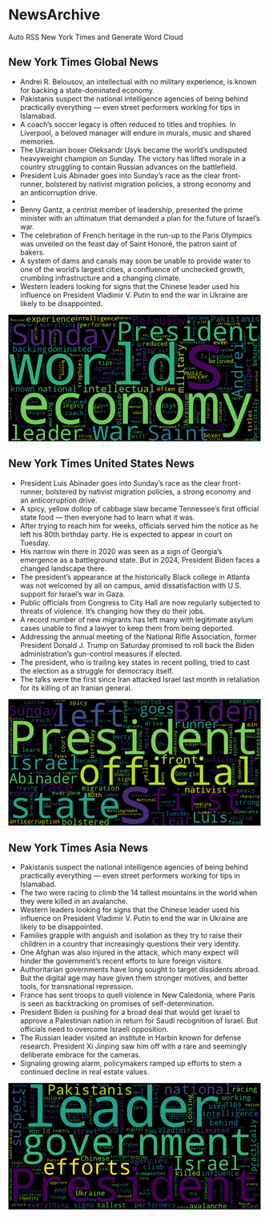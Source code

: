 # NewsArchive
Auto RSS New York Times and Generate Word Cloud

## New York Times Global News
* Andrei R. Belousov, an intellectual with no military experience, is known for backing a state-dominated economy.
* Pakistanis suspect the national intelligence agencies of being behind practically everything — even street performers working for tips in Islamabad.
* A coach’s soccer legacy is often reduced to titles and trophies. In Liverpool, a beloved manager will endure in murals, music and shared memories.
* The Ukrainian boxer Oleksandr Usyk became the world’s undisputed heavyweight champion on Sunday. The victory has lifted morale in a country struggling to contain Russian advances on the battlefield.
* President Luis Abinader goes into Sunday’s race as the clear front-runner, bolstered by nativist migration policies, a strong economy and an anticorruption drive.
* 
* Benny Gantz, a centrist member of leadership, presented the prime minister with an ultimatum that demanded a plan for the future of Israel’s war.
* The celebration of French heritage in the run-up to the Paris Olympics was unveiled on the feast day of Saint Honoré, the patron saint of bakers.
* A system of dams and canals may soon be unable to provide water to one of the world’s largest cities, a confluence of unchecked growth, crumbling infrastructure and a changing climate.
* Western leaders looking for signs that the Chinese leader used his influence on President Vladimir V. Putin to end the war in Ukraine are likely to be disappointed.

![Global](./global.png)
## New York Times United States News
* President Luis Abinader goes into Sunday’s race as the clear front-runner, bolstered by nativist migration policies, a strong economy and an anticorruption drive.
* A spicy, yellow dollop of cabbage slaw became Tennessee’s first official state food — then everyone had to learn what it was.
* After trying to reach him for weeks, officials served him the notice as he left his 80th birthday party. He is expected to appear in court on Tuesday.
* His narrow win there in 2020 was seen as a sign of Georgia’s emergence as a battleground state. But in 2024, President Biden faces a changed landscape there.
* The president’s appearance at the historically Black college in Atlanta was not welcomed by all on campus, amid dissatisfaction with U.S. support for Israel’s war in Gaza.
* Public officials from Congress to City Hall are now regularly subjected to threats of violence. It’s changing how they do their jobs.
* A record number of new migrants has left many with legitimate asylum cases unable to find a lawyer to keep them from being deported.
* Addressing the annual meeting of the National Rifle Association, former President Donald J. Trump on Saturday promised to roll back the Biden administration’s gun-control measures if elected.
* The president, who is trailing key states in recent polling, tried to cast the election as a struggle for democracy itself.
* The talks were the first since Iran attacked Israel last month in retaliation for its killing of an Iranian general.

![US](./usnews.png)
## New York Times Asia News
* Pakistanis suspect the national intelligence agencies of being behind practically everything — even street performers working for tips in Islamabad.
* The two were racing to climb the 14 tallest mountains in the world when they were killed in an avalanche.
* Western leaders looking for signs that the Chinese leader used his influence on President Vladimir V. Putin to end the war in Ukraine are likely to be disappointed.
* Families grapple with anguish and isolation as they try to raise their children in a country that increasingly questions their very identity.
* One Afghan was also injured in the attack, which many expect will hinder the government’s recent efforts to lure foreign visitors.
* Authoritarian governments have long sought to target dissidents abroad. But the digital age may have given them stronger motives, and better tools, for transnational repression.
* France has sent troops to quell violence in New Caledonia, where Paris is seen as backtracking on promises of self-determination.
* President Biden is pushing for a broad deal that would get Israel to approve a Palestinian nation in return for Saudi recognition of Israel. But officials need to overcome Israeli opposition.
* The Russian leader visited an institute in Harbin known for defense research. President Xi Jinping saw him off with a rare and seemingly deliberate embrace for the cameras.
* Signaling growing alarm, policymakers ramped up efforts to stem a continued decline in real estate values.

![Asian](./asian.png)
